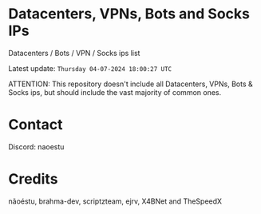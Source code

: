# Datacenters, VPNs, Bots and Socks IPs
 
Datacenters / Bots / VPN / Socks ips list

Latest update: `Thursday 04-07-2024 18:00:27 UTC` 

ATTENTION: This repository doesn't include all Datacenters, VPNs, Bots & Socks ips, 
but should include the vast majority of common ones.

# Contact
Discord: naoestu

# Credits
nãoéstu, brahma-dev, scriptzteam, ejrv, X4BNet and TheSpeedX
